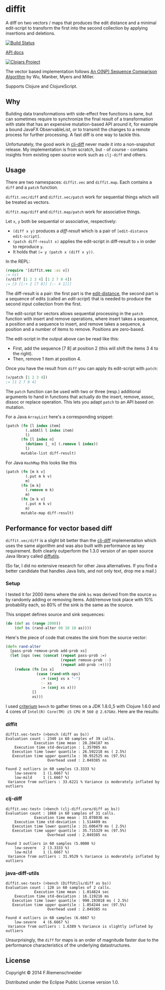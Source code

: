 # diffit

A diff on two vectors / maps that produces the edit distance and a
minimal edit-script to transform the first into the second collection
by applying insertions and deletions.

[![Build Status](https://travis-ci.org/friemen/diffit.png?branch=master)](https://travis-ci.org/friemen/diffit)

[API docs](https://friemen.github.com/diffit)

[![Clojars Project](http://clojars.org/diffit/latest-version.svg)](http://clojars.org/diffit)

The vector based implementation follows
[An O(NP) Sequence Comparison Algorithm](http://www.itu.dk/stud/speciale/bepjea/xwebtex/litt/an-onp-sequence-comparison-algorithm.pdf)
by Wu, Manber, Myers and Miller.

Supports Clojure and ClojureScript.


## Why

Building data transformations with side-effect free functions is sane,
but can sometimes require to synchronize the final result of a
transformation with state that has an expensive mutation-based API
around it, for example a bound JavaFX ObservableList, or to transmit the
changes to a remote process for further processing. A fast diff is one
way to tackle this.

Unfortunately, the good work in
[clj-diff](https://github.com/brentonashworth/clj-diff) never made it
into a non-snapshot release. My implementation is from scratch, but - of
course - contains insights from existing open source work such as `clj-diff`
and others.


## Usage

There are two namespaces: `diffit.vec` and `diffit.map`. Each contains
a `diff` and a `patch` function.

`diffit.vec/diff` and `diffit.vec/patch` work for sequential things
which will be treated as vectors.

`diffit.map/diff` and `diffit.map/patch` work for associative things.

Let `x`, `y` both be sequential or associative, respectively:
 * `(diff x y)` produces a *diff-result* which is a pair of
   `[edit-distance edit-script]`.
 * `(patch diff-result x)` applies the edit-script in diff-result to
   `x` in order to reproduce `y`.
 * It holds that `(= y (patch x (diff x y))`.


In the REPL:

```clojure
(require '[diffit.vec :as v])
;= nil
(v/diff [1 2 3 4] [1 2 7 8 4])
;= [3 [[:+ 2 [7 8]] [:- 4 1]]]
```

The diff-result is a pair: the first part is the
[edit-distance](http://en.wikipedia.org/wiki/Edit_distance), the
second part is a sequence of edits (called an *edit-script*) that is
needed to produce the second input collection from the first.

The edit-script for vectors allows sequential processing in the
`patch` function with insert and remove operations, where insert takes
a sequence, a position and a sequence to insert, and remove takes a
sequence, a position and a number of items to remove. Positions are
zero-based.

The edit-script in the output above can be read like this:

* First, add the sequence [7 8] at position 2 (this will shift the items 3 4 to the right).
* Then, remove 1 item at position 4.

Once you have the result from `diff` you can apply its edit-script with `patch`:

```clojure
(v/patch [1 2 3 4])
;= [1 2 7 8 4]
```

The `patch` function can be used with two or three (resp.) additional
arguments to hand in functions that actually do the insert, remove,
assoc, dissoc or replace operation. This lets you adapt `patch` to an
API based on mutation.


For a Java `ArrayList` here's a corresponding snippet:

```clojure
(patch (fn [l index item]
		 (.addAll l index item)
		 l)
	   (fn [l index n]
		 (dotimes [_ n] (.remove l index))
		 l)
	   mutable-list	diff-result)
```

For Java `HashMap` this looks like this

```clojure
(patch (fn [m k v]
         (.put m k v)
         m)
       (fn [m k]
	     (.remove m k)
         m)
       (fn [m k v]
         (.put m k v)
         m)
       mutable-map diff-result)
```



## Performance for vector based diff

`diffit.vec/diff` is a slight bit better than the
[clj-diff](https://github.com/brentonashworth/clj-diff) implementation
which uses the same algorithm and was also built with performance as
key requirement. Both clearly outperform the 1.3.0 version of an open source
Java library called
[diffutils](https://code.google.com/p/java-diff-utils/).

(So far, I did no extensive research for other Java alternatives. If
you find a better candidate that handles Java lists, and not only
text, drop me a mail.)


### Setup

I tested it for 2000 items where the sink `bs` was derived from the source
`as` by randomly adding or removing items. Add/remove took place
with 10% probability each, so 80% of the sink is the same as the
source.

This snippet defines source and sink sequences:

```clojure
(do (def as (range 2000))
    (def bs (rand-alter 80 10 10 as))))
```

Here's the piece of code that creates the sink from the source vector:

```clojure
(defn rand-alter
  [pass-prob remove-prob add-prob xs]
  (let [ops (vec (concat (repeat pass-prob :=)
                         (repeat remove-prob :-)
                         (repeat add-prob :+)))]
    (reduce (fn [xs x]
              (case (rand-nth ops)
                :+ (conj xs x "-")
                :- xs
                := (conj xs x)))
            []
            xs)))
```

I used [criterium](https://github.com/hugoduncan/criterium) `bench` to
gather times on a JDK 1.8.0_5 with Clojure 1.6.0 and 4 cores of
`Intel(R) Core(TM) i5 CPU M 560 @ 2.67GHz`. Here are the results:

### diffit

```
diffit.vec-test> (>bench (diff as bs))
Evaluation count : 2340 in 60 samples of 39 calls.
             Execution time mean : 28.204187 ms
    Execution time std-deviation : 1.357085 ms
   Execution time lower quantile : 26.592218 ms ( 2.5%)
   Execution time upper quantile : 30.952525 ms (97.5%)
                   Overhead used : 2.049385 ns

Found 2 outliers in 60 samples (3.3333 %)
	low-severe	 1 (1.6667 %)
	low-mild	 1 (1.6667 %)
 Variance from outliers : 33.6221 % Variance is moderately inflated by outliers
```

### clj-diff

```
diffit.vec-test> (>bench (clj-diff.core/diff as bs))
Evaluation count : 1860 in 60 samples of 31 calls.
             Execution time mean : 33.078036 ms
    Execution time std-deviation : 1.514409 ms
   Execution time lower quantile : 31.606479 ms ( 2.5%)
   Execution time upper quantile : 35.715329 ms (97.5%)
                   Overhead used : 2.049385 ns

Found 3 outliers in 60 samples (5.0000 %)
	low-severe	 2 (3.3333 %)
	low-mild	 1 (1.6667 %)
 Variance from outliers : 31.9529 % Variance is moderately inflated by outliers
```

### java-diff-utils

```
diffit.vec-test> (>bench (DiffUtils/diff as bs))
Evaluation count : 120 in 60 samples of 2 calls.
             Execution time mean : 1.014824 sec
    Execution time std-deviation : 16.119216 ms
   Execution time lower quantile : 990.193018 ms ( 2.5%)
   Execution time upper quantile : 1.054244 sec (97.5%)
                   Overhead used : 2.049385 ns

Found 4 outliers in 60 samples (6.6667 %)
	low-severe	 4 (6.6667 %)
 Variance from outliers : 1.6389 % Variance is slightly inflated by outliers
```


Unsurprisingly, the `diff` for maps is an order of magnitude faster due
to the performance characteristics of the underlying datastructures.


## License

Copyright © 2014 F.Riemenschneider

Distributed under the Eclipse Public License version 1.0.
